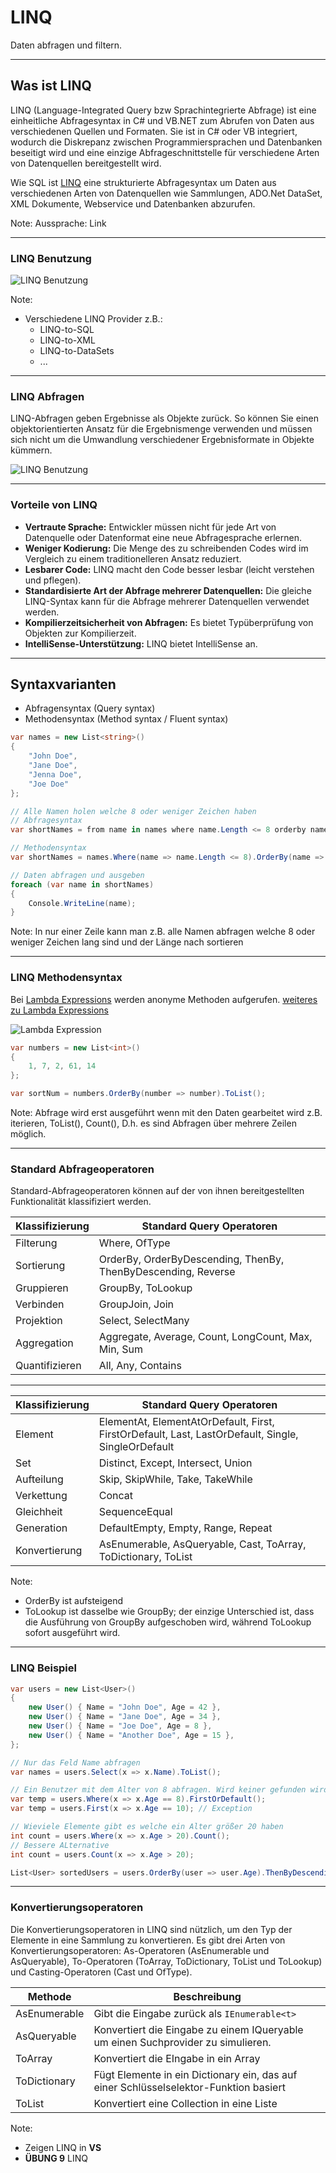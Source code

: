 # LINQ

Daten abfragen und filtern.

---

<!-- .slide: class="left" -->
## Was ist LINQ

LINQ (Language-Integrated Query bzw Sprachintegrierte Abfrage) ist eine einheitliche Abfragesyntax in C# und VB.NET zum Abrufen von Daten aus verschiedenen Quellen und Formaten. Sie ist in C# oder VB integriert, wodurch die Diskrepanz zwischen Programmiersprachen und Datenbanken beseitigt wird und eine einzige Abfrageschnittstelle für verschiedene Arten von Datenquellen bereitgestellt wird.

Wie SQL ist [LINQ](https://docs.microsoft.com/de-de/dotnet/csharp/programming-guide/concepts/linq/introduction-to-linq-queries) eine strukturierte Abfragesyntax um Daten aus verschiedenen Arten von Datenquellen wie Sammlungen, ADO.Net DataSet, XML Dokumente, Webservice und Datenbanken abzurufen.

Note: Aussprache: Link

---

<!-- .slide: class="left" -->
### LINQ Benutzung

![LINQ Benutzung](images/Linq.png)

Note:

* Verschiedene LINQ Provider z.B.:
    * LINQ-to-SQL
    * LINQ-to-XML
    * LINQ-to-DataSets
    * ...

---

<!-- .slide: class="left" -->
### LINQ Abfragen

LINQ-Abfragen geben Ergebnisse als Objekte zurück. So können Sie einen objektorientierten Ansatz für die Ergebnismenge verwenden und müssen sich nicht um die Umwandlung verschiedener Ergebnisformate in Objekte kümmern.

![LINQ Benutzung](images/Linq-execution.png)

---

<!-- .slide: class="left" -->
### Vorteile von LINQ

* **Vertraute Sprache:** Entwickler müssen nicht für jede Art von Datenquelle oder Datenformat eine neue Abfragesprache erlernen.
* **Weniger Kodierung:** Die Menge des zu schreibenden Codes wird im Vergleich zu einem traditionelleren Ansatz reduziert.
* **Lesbarer Code:** LINQ macht den Code besser lesbar (leicht verstehen und pflegen).
* **Standardisierte Art der Abfrage mehrerer Datenquellen:** Die gleiche LINQ-Syntax kann für die Abfrage mehrerer Datenquellen verwendet werden.
* **Kompilierzeitsicherheit von Abfragen:** Es bietet Typüberprüfung von Objekten zur Kompilierzeit.
* **IntelliSense-Unterstützung:** LINQ bietet IntelliSense an.

---

<!-- .slide: class="left" -->
## Syntaxvarianten

* Abfragensyntax (Query syntax)
* Methodensyntax (Method syntax / Fluent syntax)

```csharp []
var names = new List<string>()  
{  
    "John Doe",  
    "Jane Doe",  
    "Jenna Doe",  
    "Joe Doe"  
};  
```

```csharp []
// Alle Namen holen welche 8 oder weniger Zeichen haben
// Abfragesyntax
var shortNames = from name in names where name.Length <= 8 orderby name.Length select name;

// Methodensyntax
var shortNames = names.Where(name => name.Length <= 8).OrderBy(name => name.Length);

// Daten abfragen und ausgeben
foreach (var name in shortNames)  
{
    Console.WriteLine(name);
}

```

Note: In nur einer Zeile kann man z.B. alle Namen abfragen welche 8 oder weniger Zeichen lang sind und der Länge nach sortieren

---

<!-- .slide: class="left" -->
### LINQ Methodensyntax

Bei [Lambda Expressions](https://docs.microsoft.com/de-de/dotnet/csharp/programming-guide/statements-expressions-operators/lambda-expressions) werden anonyme Methoden aufgerufen. [weiteres zu Lambda Expressions](https://www.tutorialsteacher.com/linq/linq-lambda-expression)

![Lambda Expression](Images/LambdaExpressionStructure.png)

```csharp []
var numbers = new List<int>()
{
    1, 7, 2, 61, 14
};
```

```csharp []
var sortNum = numbers.OrderBy(number => number).ToList();
```

Note: Abfrage wird erst ausgeführt wenn mit den Daten gearbeitet wird z.B. iterieren, ToList(), Count(),  D.h. es sind Abfragen über mehrere Zeilen möglich.

---

<!-- .slide: class="left" -->
### Standard Abfrageoperatoren

Standard-Abfrageoperatoren können auf der von ihnen bereitgestellten Funktionalität klassifiziert werden.

Klassifizierung | Standard Query Operatoren
--------------- | ------------------------
Filterung | Where, OfType
Sortierung | OrderBy, OrderByDescending, ThenBy, ThenByDescending, Reverse
Gruppieren | GroupBy, ToLookup
Verbinden | GroupJoin, Join
Projektion | Select, SelectMany
Aggregation | Aggregate, Average, Count, LongCount, Max, Min, Sum
Quantifizieren | All, Any, Contains

---

<!-- .slide: class="left" -->
Klassifizierung | Standard Query Operatoren
--------------- | ------------------------
Element | ElementAt, ElementAtOrDefault, First, FirstOrDefault, Last, LastOrDefault, Single, SingleOrDefault
Set | Distinct, Except, Intersect, Union
Aufteilung | Skip, SkipWhile, Take, TakeWhile
Verkettung | Concat
Gleichheit | SequenceEqual
Generation | DefaultEmpty, Empty, Range, Repeat
Konvertierung | AsEnumerable, AsQueryable, Cast, ToArray, ToDictionary, ToList

Note:

* OrderBy ist aufsteigend
* ToLookup ist dasselbe wie GroupBy; der einzige Unterschied ist, dass die Ausführung von GroupBy aufgeschoben wird, während ToLookup sofort ausgeführt wird.

---

<!-- .slide: class="left" -->
### LINQ Beispiel

```csharp []
var users = new List<User>()
{
    new User() { Name = "John Doe", Age = 42 },
    new User() { Name = "Jane Doe", Age = 34 },
    new User() { Name = "Joe Doe", Age = 8 },
    new User() { Name = "Another Doe", Age = 15 },
};

// Nur das Feld Name abfragen
var names = users.Select(x => x.Name).ToList();

// Ein Benutzer mit dem Alter von 8 abfragen. Wird keiner gefunden wird null geliefert
var temp = users.Where(x => x.Age == 8).FirstOrDefault();
var temp = users.First(x => x.Age == 10); // Exception

// Wieviele Elemente gibt es welche ein Alter größer 20 haben
int count = users.Where(x => x.Age > 20).Count();
// Bessere ALternative
int count = users.Count(x => x.Age > 20);

List<User> sortedUsers = users.OrderBy(user => user.Age).ThenByDescending(user => user.Name).ToList();

```

---

<!-- .slide: class="left" -->
### Konvertierungsoperatoren

Die Konvertierungsoperatoren in LINQ sind nützlich, um den Typ der Elemente in eine Sammlung zu konvertieren. Es gibt drei Arten von Konvertierungsoperatoren: As-Operatoren (AsEnumerable und AsQueryable), To-Operatoren (ToArray, ToDictionary, ToList und ToLookup) und Casting-Operatoren (Cast und OfType).

Methode | Beschreibung
-------| -----------
AsEnumerable | Gibt die Eingabe zurück als `IEnumerable<t>`
AsQueryable | Konvertiert die Eingabe zu einem IQueryable um einen Suchprovider zu simulieren.
ToArray | Konvertiert die EIngabe in ein Array
ToDictionary | Fügt Elemente in ein Dictionary ein, das auf einer Schlüsselselektor-Funktion basiert
ToList | Konvertiert eine Collection in eine Liste

Note:

* Zeigen LINQ in **VS**
* **ÜBUNG 9** LINQ

